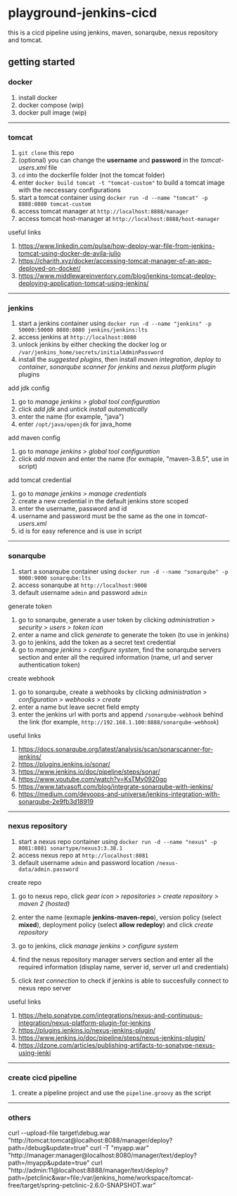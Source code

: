 # playground-jenkins-cicd

this is a cicd pipeline using jenkins, maven, sonarqube, nexus repository and tomcat.

## getting started

### docker

1. install docker
2. docker compose (wip)
3. docker pull image (wip)

---

### tomcat

1. `git clone` this repo
2. (optional) you can change the **username** and **password** in the *tomcat-users.xml* file
3. `cd` into the dockerfile folder (not the tomcat folder)
4. enter `docker build tomcat -t "tomcat-custom"` to build a tomcat image with the neccessary configurations
5. start a tomcat container using `docker run -d --name "tomcat" -p 8888:8080 tomcat-custom`
6. access tomcat manager at `http://localhost:8888/manager`
7. access tomcat host-manager at `http://localhost:8888/host-manager`

useful links
1. https://www.linkedin.com/pulse/how-deploy-war-file-from-jenkins-tomcat-using-docker-de-avila-julio
2. https://charith.xyz/docker/accessing-tomcat-manager-of-an-app-deployed-on-docker/
3. https://www.middlewareinventory.com/blog/jenkins-tomcat-deploy-deploying-application-tomcat-using-jenkins/

---

### jenkins

1. start a jenkins container using `docker run -d --name "jenkins" -p 50000:50000 8080:8080 jenkins/jenkins:lts`
2. access jenkins at `http://localhost:8080`
3. unlock jenkins by either checking the docker log or `/var/jenkins_home/secrets/initialAdminPassword`
4. install the *suggested plugins*, then install *maven integration*, *deploy to container*, *sonarqube scanner for jenkins* and *nexus platform plugin* plugins

add jdk config
1. go to *manage jenkins > global tool configuration*
2. click *add jdk* and untick *install automatically*
3. enter the name (for example, "java")
4. enter `/opt/java/openjdk` for java_home

add maven config
1. go to *manage jenkins > global tool configuration*
2. click *add maven* and enter the name (for exmaple, "maven-3.8.5", use in script)

add tomcat credential
1. go to *manage jenkins > manage credentials*
2. create a new credential in the default jenkins store scoped
3. enter the username, password and id
4. username and password must be the same as the one in *tomcat-users.xml*
5. id is for easy reference and is use in script

---

### sonarqube

1. start a sonarqube container using `docker run -d --name "sonarqube" -p 9000:9000 sonarqube:lts`
2. access sonarqube at `http://localhost:9000`
3. default username `admin` and password `admin`

generate token
1. go to sonarqube, generate a user token by clicking *administration > security > users > token icon*
2. enter a name and click *generate* to generate the token (to use in jenkins)
3. go to jenkins, add the token as a secret text credential
4. go to *manage jenkins > configure system*, find the sonarqube servers section and enter all the required information (name, url and server authentication token)

create webhook
1. go to sonarqube, create a webhooks by clicking *administration > configuration > webhooks > create*
2. enter a name but leave secret field empty
3. enter the jenkins url with ports and append `/sonarqube-webhook` behind the link (for example, `http://192.168.1.100:8888/sonarqube-webhook`)

useful links
1. https://docs.sonarqube.org/latest/analysis/scan/sonarscanner-for-jenkins/
2. https://plugins.jenkins.io/sonar/
3. https://www.jenkins.io/doc/pipeline/steps/sonar/
4. https://www.youtube.com/watch?v=KsTMy0920go
5. https://www.tatvasoft.com/blog/integrate-sonarqube-with-jenkins/
6. https://medium.com/devoops-and-universe/jenkins-integration-with-sonarqube-2e9fb3d18919

---

### nexus repository

1. start a nexus repo container using `docker run -d --name "nexus" -p 8081:8081 sonartype/nexus3:3.38.1`
2. access nexus repo at `http://localhost:8081`
3. default username `admin` and password location `/nexus-data/admin.password`

create repo
1. go to nexus repo, click *gear icon > repositories > create repository > maven 2 (hosted)*
2. enter the name (exmaple **jenkins-maven-repo**), version policy (select **mixed**), deployment policy (select **allow redeploy**) and click *create repository*

1. go to jenkins, click *manage jenkins > configure system*
2. find the nexus repository manager servers section and enter all the required information (display name, server id, server url and credentials)
3. click *test connection* to check if jenkins is able to succesfully connect to nexus repo server

useful links
1. https://help.sonatype.com/integrations/nexus-and-continuous-integration/nexus-platform-plugin-for-jenkins
2. https://plugins.jenkins.io/nexus-jenkins-plugin/
3. https://www.jenkins.io/doc/pipeline/steps/nexus-jenkins-plugin/
4. https://dzone.com/articles/publishing-artifacts-to-sonatype-nexus-using-jenki

---

### create cicd pipeline

1. create a pipeline project and use the `pipeline.groovy` as the script

---

### others
curl --upload-file target\debug.war "http://tomcat:tomcat@localhost:8088/manager/deploy?path=/debug&update=true"
curl -T "myapp.war" "http://manager:manager@localhost:8080/manager/text/deploy?path=/myapp&update=true"
curl "http://admin:11@localhost:8888/manager/text/deploy?path=/petclinic&war=file:/var/jenkins_home/workspace/tomcat-free/target/spring-petclinic-2.6.0-SNAPSHOT.war"